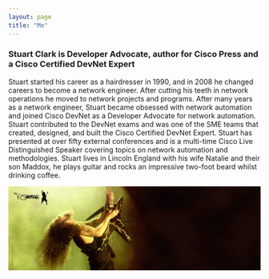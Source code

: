 ```yaml
---
layout: page
title: "Me"
---
```


### Stuart Clark is Developer Advocate, author for Cisco Press and a Cisco Certified DevNet Expert 

Stuart started his career as a hairdresser in 1990, and in 2008 he changed careers to become a network engineer. 
After cutting his teeth in network operations he moved to network projects and programs. After many years as a network engineer, 
Stuart became obsessed with network automation and joined Cisco DevNet as a Developer Advocate for network automation. 
Stuart contributed to the DevNet exams and was one of the SME teams that created, designed, and built the Cisco Certified DevNet Expert. 
Stuart has presented at over fifty external conferences and is a multi-time Cisco Live Distinguished Speaker covering topics on network automation and methodologies. 
Stuart lives in Lincoln England with his wife Natalie and their son Maddox, he plays guitar and rocks an impressive two-foot beard whilst drinking coffee. 

![Dimebag](./dimebag.jpeg)
